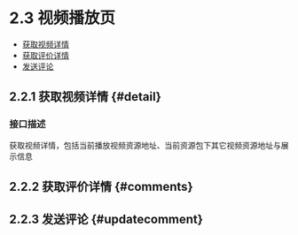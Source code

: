 # 2.3 视频播放页

- [获取视频详情](#detail) 
- [获取评价详情](#comments)
- [发送评论](#updatecomment)

## 2.2.1 获取视频详情 {#detail}

### 接口描述

获取视频详情，包括当前播放视频资源地址、当前资源包下其它视频资源地址与展示信息


## 2.2.2 获取评价详情 {#comments}
## 2.2.3 发送评论 {#updatecomment}